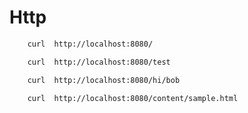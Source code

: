 # Http

```sh
    curl  http://localhost:8080/ 
```

```sh
    curl  http://localhost:8080/test 
```

```sh
    curl  http://localhost:8080/hi/bob 
```

```sh
    curl  http://localhost:8080/content/sample.html
```